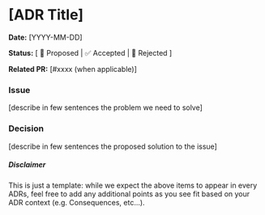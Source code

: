 # [ADR Title]

**Date:** [YYYY-MM-DD]

**Status:** [ 🚧 Proposed | ✅ Accepted | 🚫 Rejected ]

**Related PR:** [#xxxx (when applicable)]

### Issue
[describe in few sentences the problem we need to solve]

### Decision
[describe in few sentences the proposed solution to the issue]

##### Disclaimer
This is just a template: while we expect the above items to appear in every ADRs, feel free to add any additional points as you see fit based on your ADR context (e.g. Consequences, etc...).

